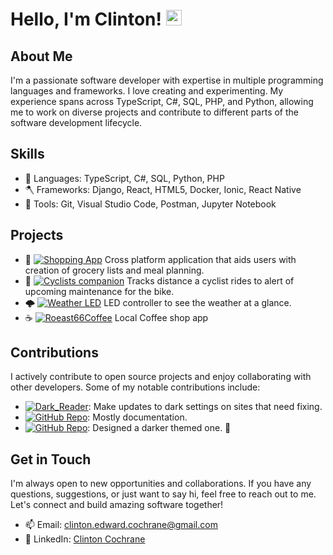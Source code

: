 # Hello, I'm Clinton! <img src="https://media4.giphy.com/media/H99mmJ95ApToQlij8H/giphy.gif?cid=ecf05e472qhqhad1fw66rkd7agm77n8oudk2a2ab8dm1q87q&ep=v1_gifs_search&rid=giphy.gif&ct=g" alt="Waving Turtle" width="25" height="25">

## About Me

I'm a passionate software developer with expertise in multiple programming languages and frameworks. I love creating and experimenting. My experience spans across TypeScript, C#, SQL, PHP, and Python, allowing me to work on diverse projects and contribute to different parts of the software development lifecycle.

## Skills

- 🔧 Languages: TypeScript, C#, SQL, Python, PHP
- 🪓 Frameworks: Django, React, HTML5, Docker, Ionic, React Native
- 🧰 Tools: Git, Visual Studio Code, Postman, Jupyter Notebook

## Projects

- 🛒 [![Shopping App](https://img.shields.io/badge/Shop-WithMe-red)](https://github.com/clinton-cochrane/mobile-grocery) Cross platform application that aids users with creation of grocery lists and meal planning. 
- 🚴 [![Cyclists companion](https://img.shields.io/badge/Bicycle-Buddy-orange)](https://github.com/clinton-cochrane/BikeCompanion) Tracks distance a cyclist rides to alert of upcoming maintenance for the bike. 
- 🌩️ [![Weather LED](https://img.shields.io/badge/Weather-Station-yellow)](https://github.com/clinton-cochrane/BlyncLightWeatherStation) LED controller to see the weather at a glance. 
- ☕ [![Roeast66Coffee](https://img.shields.io/badge/Roast-66-Coffee-Black)](https://github.com/clinton-cochrane/Roast66Coffee) Local Coffee shop app 


## Contributions

I actively contribute to open source projects and enjoy collaborating with other developers. Some of my notable contributions include:

- [![Dark_Reader](https://img.shields.io/badge/dark-reader-brightgreen)](https://github.com/darkreader/darkreader): Make updates to dark settings on sites that need fixing. 
- [![GitHub Repo](https://img.shields.io/badge/Puppeteer-blue)](https://github.com/puppeteer/puppeteer): Mostly documentation. 
- [![GitHub Repo](https://img.shields.io/badge/Mr-Jingles-violet)](https://github.com/clinton-cochrane/MrJinglesChromeNotificationExt): Designed a darker themed one. 🔔

## Get in Touch

I'm always open to new opportunities and collaborations. If you have any questions, suggestions, or just want to say hi, feel free to reach out to me. Let's connect and build amazing software together!

- 📫 Email: [clinton.edward.cochrane@gmail.com](mailto:clinton.edward.cochrane@gmail.com)
- 💼 LinkedIn: [Clinton Cochrane](https://www.linkedin.com/in/clinton-cochrane/)

